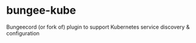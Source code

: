 # bungee-kube
Bungeecord (or fork of) plugin to support Kubernetes service discovery &amp; configuration
